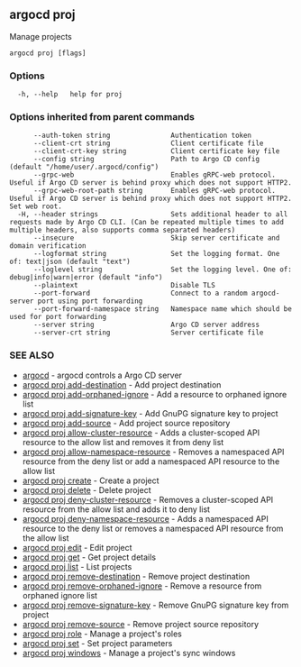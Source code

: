 ## argocd proj

Manage projects

```
argocd proj [flags]
```

### Options

```
  -h, --help   help for proj
```

### Options inherited from parent commands

```
      --auth-token string               Authentication token
      --client-crt string               Client certificate file
      --client-crt-key string           Client certificate key file
      --config string                   Path to Argo CD config (default "/home/user/.argocd/config")
      --grpc-web                        Enables gRPC-web protocol. Useful if Argo CD server is behind proxy which does not support HTTP2.
      --grpc-web-root-path string       Enables gRPC-web protocol. Useful if Argo CD server is behind proxy which does not support HTTP2. Set web root.
  -H, --header strings                  Sets additional header to all requests made by Argo CD CLI. (Can be repeated multiple times to add multiple headers, also supports comma separated headers)
      --insecure                        Skip server certificate and domain verification
      --logformat string                Set the logging format. One of: text|json (default "text")
      --loglevel string                 Set the logging level. One of: debug|info|warn|error (default "info")
      --plaintext                       Disable TLS
      --port-forward                    Connect to a random argocd-server port using port forwarding
      --port-forward-namespace string   Namespace name which should be used for port forwarding
      --server string                   Argo CD server address
      --server-crt string               Server certificate file
```

### SEE ALSO

* [argocd](argocd.md)	 - argocd controls a Argo CD server
* [argocd proj add-destination](argocd_proj_add-destination.md)	 - Add project destination
* [argocd proj add-orphaned-ignore](argocd_proj_add-orphaned-ignore.md)	 - Add a resource to orphaned ignore list
* [argocd proj add-signature-key](argocd_proj_add-signature-key.md)	 - Add GnuPG signature key to project
* [argocd proj add-source](argocd_proj_add-source.md)	 - Add project source repository
* [argocd proj allow-cluster-resource](argocd_proj_allow-cluster-resource.md)	 - Adds a cluster-scoped API resource to the allow list and removes it from deny list
* [argocd proj allow-namespace-resource](argocd_proj_allow-namespace-resource.md)	 - Removes a namespaced API resource from the deny list or add a namespaced API resource to the allow list
* [argocd proj create](argocd_proj_create.md)	 - Create a project
* [argocd proj delete](argocd_proj_delete.md)	 - Delete project
* [argocd proj deny-cluster-resource](argocd_proj_deny-cluster-resource.md)	 - Removes a cluster-scoped API resource from the allow list and adds it to deny list
* [argocd proj deny-namespace-resource](argocd_proj_deny-namespace-resource.md)	 - Adds a namespaced API resource to the deny list or removes a namespaced API resource from the allow list
* [argocd proj edit](argocd_proj_edit.md)	 - Edit project
* [argocd proj get](argocd_proj_get.md)	 - Get project details
* [argocd proj list](argocd_proj_list.md)	 - List projects
* [argocd proj remove-destination](argocd_proj_remove-destination.md)	 - Remove project destination
* [argocd proj remove-orphaned-ignore](argocd_proj_remove-orphaned-ignore.md)	 - Remove a resource from orphaned ignore list
* [argocd proj remove-signature-key](argocd_proj_remove-signature-key.md)	 - Remove GnuPG signature key from project
* [argocd proj remove-source](argocd_proj_remove-source.md)	 - Remove project source repository
* [argocd proj role](argocd_proj_role.md)	 - Manage a project's roles
* [argocd proj set](argocd_proj_set.md)	 - Set project parameters
* [argocd proj windows](argocd_proj_windows.md)	 - Manage a project's sync windows

